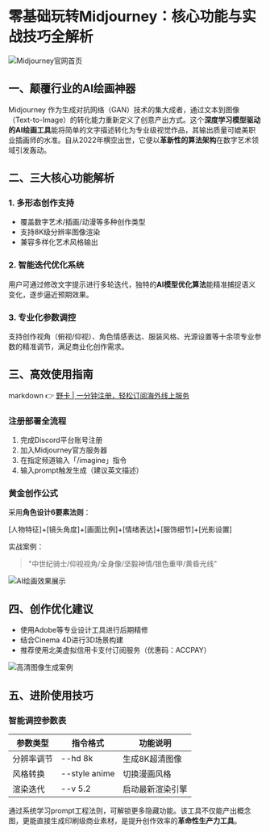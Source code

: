 # 零基础玩转Midjourney：核心功能与实战技巧全解析

![Midjourney官网首页](https://bbtdd.com/wp-content/uploads/img/242938184.webp)

## 一、颠覆行业的AI绘画神器
Midjourney 作为生成对抗网络（GAN）技术的集大成者，通过文本到图像（Text-to-Image）的转化能力重新定义了创意产出方式。这个**深度学习模型驱动的AI绘画工具**能将简单的文字描述转化为专业级视觉作品，其输出质量可媲美职业插画师的水准。自从2022年横空出世，它便以**革新性的算法架构**在数字艺术领域引发轰动。

## 二、三大核心功能解析
### 1. 多形态创作支持
- 覆盖数字艺术/插画/动漫等多种创作类型
- 支持8K级分辨率图像渲染
- 兼容多样化艺术风格输出

### 2. 智能迭代优化系统
用户可通过修改文字提示进行多轮迭代，独特的**AI模型优化算法**能精准捕捉语义变化，逐步逼近预期效果。

### 3. 专业化参数调控
支持创作视角（俯视/仰视）、角色情感表达、服装风格、光源设置等十余项专业参数的精准调节，满足商业化创作需求。

## 三、高效使用指南
markdown
👉 [野卡 | 一分钟注册，轻松订阅海外线上服务](https://bbtdd.com/yeka)


### 注册部署全流程
1. 完成Discord平台账号注册
2. 加入Midjourney官方服务器
3. 在指定频道输入「/imagine」指令
4. 输入prompt触发生成（建议英文描述）

### 黄金创作公式
采用**角色设计6要素法则**：

[人物特征]+[镜头角度]+[画面比例]+[情绪表达]+[服饰细节]+[光影设置]

实战案例：
> "中世纪骑士/仰视视角/全身像/坚毅神情/银色重甲/黄昏光线"

![AI绘画效果展示](https://bbtdd.com/wp-content/uploads/img/841644545819667.webp)

## 四、创作优化建议
- 使用Adobe等专业设计工具进行后期精修
- 结合Cinema 4D进行3D场景构建
- 推荐使用北美虚拟信用卡支付订阅服务（优惠码：ACCPAY）

![高清图像生成案例](https://bbtdd.com/wp-content/uploads/img/2028461534903.webp)

## 五、进阶使用技巧
### 智能调控参数表
| 参数类型   | 指令格式         | 功能说明                |
|------------|------------------|-------------------------|
| 分辨率调节 | --hd 8k         | 生成8K超清图像          |
| 风格转换   | --style anime   | 切换漫画风格            |
| 渲染迭代   | --v 5.2         | 启动最新渲染引擎        |

通过系统学习prompt工程法则，可解锁更多隐藏功能。该工具不仅能产出概念图，更能直接生成印刷级商业素材，是提升创作效率的**革命性生产力工具**。